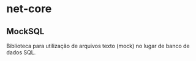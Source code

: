 # net-core


MockSQL
-------
Biblioteca para utilização de arquivos texto (mock) no lugar de banco de dados SQL.
